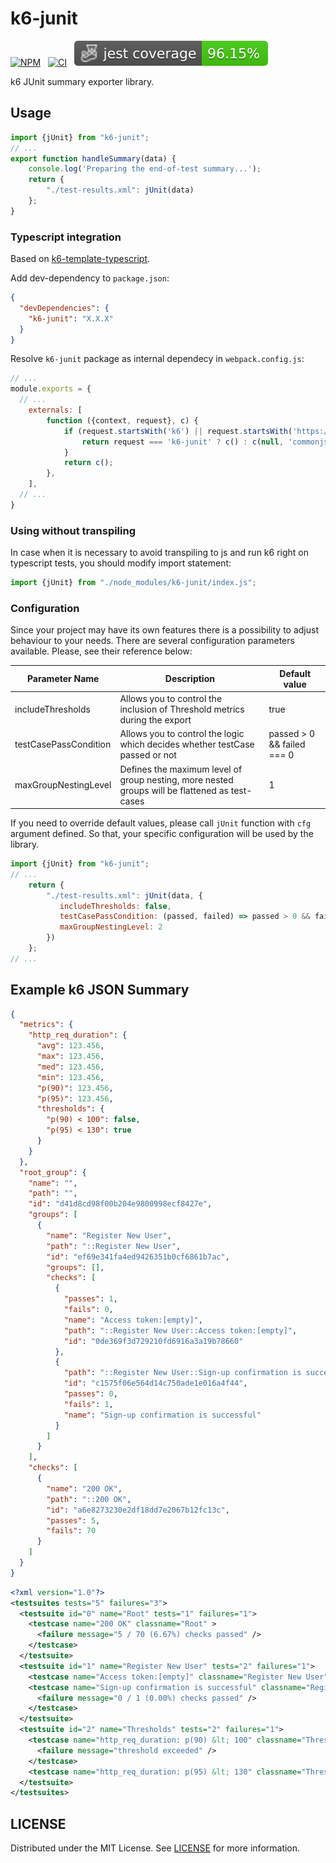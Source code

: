 # k6-junit
[![NPM](https://img.shields.io/npm/v/k6-junit.svg)](https://www.npmjs.org/package/k6-junit)
&nbsp;
[![CI](https://github.com/simbadltd/k6-junit/actions/workflows/default.yml/badge.svg)](https://github.com/simbadltd/k6-junit/actions/workflows/default.yml)
&nbsp;
<img src="./badges/coverage-jest coverage.svg">

k6 JUnit summary exporter library.


## Usage
``` javascript
import {jUnit} from "k6-junit";
// ...
export function handleSummary(data) {
    console.log('Preparing the end-of-test summary...');
    return {
        "./test-results.xml": jUnit(data)
    };
}
```

### Typescript integration
Based on [k6-template-typescript](https://github.com/grafana/k6-template-typescript).

Add dev-dependency to `package.json`:
```json
{
  "devDependencies": {
    "k6-junit": "X.X.X"
  }
}

```

Resolve `k6-junit` package as internal dependecy in `webpack.config.js`:
```javascript
// ...
module.exports = {
  // ...
    externals: [
        function ({context, request}, c) {
            if (request.startsWith('k6') || request.startsWith('https://')) {
                return request === 'k6-junit' ? c() : c(null, 'commonjs ' + request);
            }
            return c();
        },
    ],
  // ...
}
```

### Using without transpiling
In case when it is necessary to avoid transpiling to js and run k6 right on typescript tests, you should modify import statement:
```javascript
import {jUnit} from "./node_modules/k6-junit/index.js";
```

### Configuration
Since your project may have its own features there is a possibility to adjust behaviour 
to your needs. There are several configuration parameters available. Please, see their 
reference below:

| Parameter Name        | Description                                                                                    | Default value              |
|-----------------------|------------------------------------------------------------------------------------------------|----------------------------|
| includeThresholds     | Allows you to control the inclusion of Threshold metrics during the export                     | true                       |
| testCasePassCondition | Allows you to control the logic which decides whether testCase passed or not                   | passed > 0 && failed === 0 |
| maxGroupNestingLevel  | Defines the maximum level of group nesting, more nested groups will be flattened as test-cases | 1                          |

If you need to override default values, please call `jUnit` function with `cfg`
argument defined. So that, your specific configuration will be used by the library.
``` javascript
import {jUnit} from "k6-junit";
// ...
    return {
        "./test-results.xml": jUnit(data, {
           includeThresholds: false,
           testCasePassCondition: (passed, failed) => passed > 0 && failed <= passed,
           maxGroupNestingLevel: 2
        })
    };
// ...
```

## Example k6 JSON Summary
```json
{
  "metrics": {
    "http_req_duration": {
      "avg": 123.456,
      "max": 123.456,
      "med": 123.456,
      "min": 123.456,
      "p(90)": 123.456,
      "p(95)": 123.456,
      "thresholds": {
        "p(90) < 100": false,
        "p(95) < 130": true
      }
    }
  },
  "root_group": {
    "name": "",
    "path": "",
    "id": "d41d8cd98f00b204e9800998ecf8427e",
    "groups": [
      {
        "name": "Register New User",
        "path": "::Register New User",
        "id": "ef69e341fa4ed9426351b0cf6861b7ac",
        "groups": [],
        "checks": [
          {
            "passes": 1,
            "fails": 0,
            "name": "Access token:[empty]",
            "path": "::Register New User::Access token:[empty]",
            "id": "0de369f3d729210fd6916a3a19b78660"
          },
          {
            "path": "::Register New User::Sign-up confirmation is successful",
            "id": "c1575f06e564d14c750ade1e016a4f44",
            "passes": 0,
            "fails": 1,
            "name": "Sign-up confirmation is successful"
          }
        ]
      }
    ],
    "checks": [
      {
        "name": "200 OK",
        "path": "::200 OK",
        "id": "a6e8273230e2df18dd7e2067b12fc13c",
        "passes": 5,
        "fails": 70
      }
    ]
  }
}
```

```xml
<?xml version="1.0"?>
<testsuites tests="5" failures="3">
  <testsuite id="0" name="Root" tests="1" failures="1">
    <testcase name="200 OK" classname="Root" >
      <failure message="5 / 70 (6.67%) checks passed" />
    </testcase>
  </testsuite>
  <testsuite id="1" name="Register New User" tests="2" failures="1">
    <testcase name="Access token:[empty]" classname="Register New User" />
    <testcase name="Sign-up confirmation is successful" classname="Register New User" >
      <failure message="0 / 1 (0.00%) checks passed" />
    </testcase>
  </testsuite>
  <testsuite id="2" name="Thresholds" tests="2" failures="1">
    <testcase name="http_req_duration: p(90) &lt; 100" classname="Thresholds" >
      <failure message="threshold exceeded" />
    </testcase>
    <testcase name="http_req_duration: p(95) &lt; 130" classname="Thresholds" />
  </testsuite>
</testsuites>
```


## LICENSE
Distributed under the MIT License. See [LICENSE](LICENSE) for more information.
